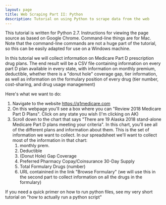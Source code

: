 ```yaml
---
layout: page
title: Web Scraping Part II: Python
description: Tutorial on using Python to scrape data from the web
---
```


This tutorial is written for Python 2.7. Instructions for viewing the page source as based on Google Chrome. Command-line things are for Mac. Note that the command-line
commands are not a huge part of the tutorial, so this can be easily adapted for use on a Windows machine. 

In this tutorial we will collect information on Medicare Part D prescription drug plans. The end result will be a CSV file containing information on every part D plan available in every state, with information on monthly premium, deductible, whether there is a "donut hole"
coverage gap, tier information, as well as information on the formulary position of every drug (tier number, cost-sharing, and drug usage management)

Here's what we want to do:
1. Navigate to the website https://q1medicare.com
2. On this webpage you'll see a box where you can "Review 2018 Medicare Part D Plans". Click on any state you wish (I'm clicking on AK)
3. Scroll down to the chart that says "There are 19 Alaska 2018 stand-alone Medicare Part D plans meeting your criteria". In this chart, you'll see all of the different plans and
information about them. This is the set of information we want to collect. In our spreadsheet we'll want to collect most of the information in that chart:
   1. monthly prem.
   2. Deductible
   3. (Donut Hole) Gap Coverage
   4. Preferred Pharmacy Copay/Coinsurance 30-Day Supply
   5. Total Formulary Drugs (number)
   6. URL containined in the link "Browse Formulary" (we will use this in the second part to collect information on all the drugs in the formulary)






If you need a quick primer on how to run python files, see my very short tutorial on "how to actually run a python script" 


